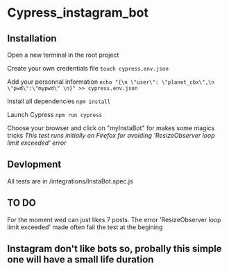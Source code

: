 # Cypress_instagram_bot

## Installation
Open a new terminal in the root project

Create your own credentials file
``` touch cypress.env.json ```

Add your personnal information
``` echo "{\n \"user\": \"planet_cbx\",\n \"pwd\":\"mypwd\" \n}" >> cypress.env.json ```

Install all dependencies
```npm install```

Launch Cypress 
```npm run cypress```

Choose your browser and click on "myInstaBot" for makes some magics tricks
*This test runs initially on Firefox for avoiding 'ResizeObserver loop limit exceeded' error*

## Devlopment
All tests are in /integrations/InstaBot.spec.js

## TO DO
For the moment wed can just likes 7 posts.
The error 'ResizeObserver loop limit exceeded' made often fail the test at the begining
## Instagram don't like bots so, probally this simple one will have a small life duration


